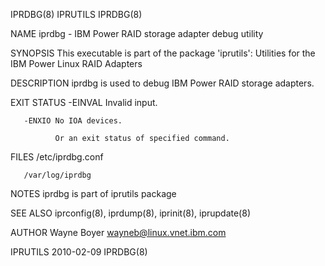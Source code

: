 IPRDBG(8)                                                                                          IPRUTILS                                                                                         IPRDBG(8)



NAME
       iprdbg - IBM Power RAID storage adapter debug utility

SYNOPSIS
       This executable is part of the package 'iprutils': Utilities for the IBM Power Linux RAID Adapters

DESCRIPTION
       iprdbg is used to debug IBM Power RAID storage adapters.

EXIT STATUS
       -EINVAL
              Invalid input.

       -ENXIO No IOA devices.

              Or an exit status of specified command.

FILES
       /etc/iprdbg.conf

       /var/log/iprdbg

NOTES
       iprdbg is part of iprutils package

SEE ALSO
       iprconfig(8), iprdump(8), iprinit(8), iprupdate(8)

AUTHOR
       Wayne Boyer <wayneb@linux.vnet.ibm.com>



IPRUTILS                                                                                          2010-02-09                                                                                        IPRDBG(8)
